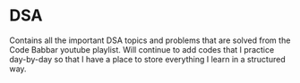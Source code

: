 # DSA 
Contains all the important DSA topics and problems that are solved from the Code Babbar youtube playlist.
Will continue to add codes that I practice day-by-day so that I have a place to store everything I learn in a structured way.
